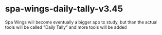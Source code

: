 # spa-wings-daily-tally-v3.45
Spa Wings will become eventually a bigger app to study, but than the actual tools will be called "Daily Tally" and more tools will be added
